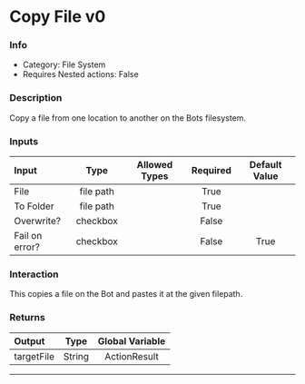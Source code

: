 # Copy File v0

### Info

- Category: File System
- Requires Nested actions: False


### Description
Copy a file from one location to another on the Bots filesystem.


### Inputs

| Input | Type | Allowed Types | Required |  Default Value |
| :--- | :---: | :---: | :---: | :---: |
| File | file path |  | True |  |
| To Folder | file path |  | True |  |
| Overwrite? | checkbox |  | False |  |
| Fail on error? | checkbox |  | False | True |


### Interaction
This copies a file on the Bot and pastes it at the given filepath.

### Returns

| Output | Type | Global Variable |
| :--- | :---: | :---: |
| targetFile | String | ActionResult |

---